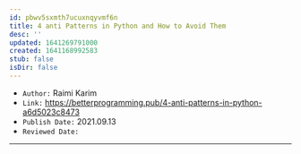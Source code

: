 ```yaml
---
id: pbwv5sxmth7ucuxnqyvmf6n
title: 4 anti Patterns in Python and How to Avoid Them
desc: ''
updated: 1641269791000
created: 1641168992583
stub: false
isDir: false
---
```



- `Author:` Raimi Karim
- `Link:` <https://betterprogramming.pub/4-anti-patterns-in-python-a6d5023c8473>
- `Publish Date:` 2021.09.13
- `Reviewed Date:` 

---
